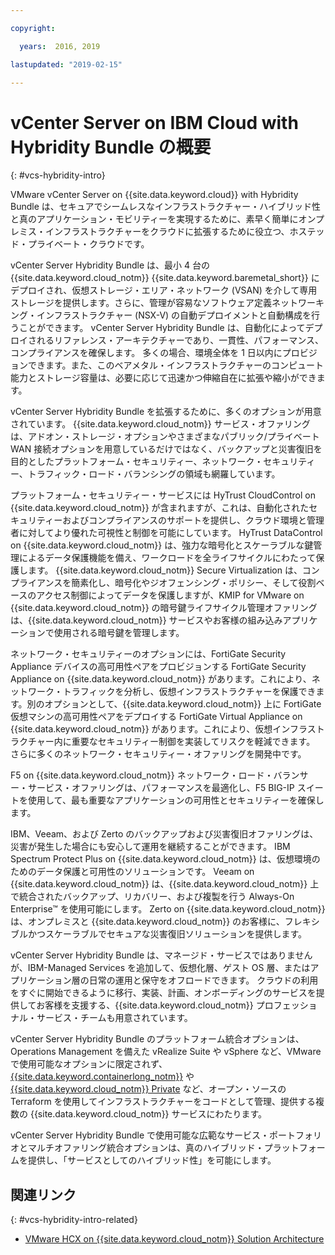 ```yaml
---

copyright:

  years:  2016, 2019

lastupdated: "2019-02-15"

---
```

# vCenter Server on IBM Cloud with Hybridity Bundle の概要
{: #vcs-hybridity-intro}

VMware vCenter Server on {{site.data.keyword.cloud}} with Hybridity Bundle は、セキュアでシームレスなインフラストラクチャー・ハイブリッド性と真のアプリケーション・モビリティーを実現するために、素早く簡単にオンプレミス・インフラストラクチャーをクラウドに拡張するために役立つ、ホステッド・プライベート・クラウドです。

vCenter Server Hybridity Bundle は、最小 4 台の {{site.data.keyword.cloud_notm}} {{site.data.keyword.baremetal_short}} にデプロイされ、仮想ストレージ・エリア・ネットワーク (VSAN) を介して専用ストレージを提供します。さらに、管理が容易なソフトウェア定義ネットワーキング・インフラストラクチャー (NSX-V) の自動デプロイメントと自動構成を行うことができます。 vCenter Server Hybridity Bundle は、自動化によってデプロイされるリファレンス・アーキテクチャーであり、一貫性、パフォーマンス、コンプライアンスを確保します。 多くの場合、環境全体を 1 日以内にプロビジョンできます。また、このベアメタル・インフラストラクチャーのコンピュート能力とストレージ容量は、必要に応じて迅速かつ伸縮自在に拡張や縮小ができます。

vCenter Server Hybridity Bundle を拡張するために、多くのオプションが用意されています。 {{site.data.keyword.cloud_notm}} サービス・オファリングは、アドオン・ストレージ・オプションやさまざまなパブリック/プライベート WAN 接続オプションを用意しているだけではなく、バックアップと災害復旧を目的としたプラットフォーム・セキュリティー、ネットワーク・セキュリティー、トラフィック・ロード・バランシングの領域も網羅しています。

プラットフォーム・セキュリティー・サービスには HyTrust CloudControl on {{site.data.keyword.cloud_notm}} が含まれますが、これは、自動化されたセキュリティーおよびコンプライアンスのサポートを提供し、クラウド環境と管理者に対してより優れた可視性と制御を可能にしています。 HyTrust DataControl on {{site.data.keyword.cloud_notm}} は、強力な暗号化とスケーラブルな鍵管理によるデータ保護機能を備え、ワークロードを全ライフサイクルにわたって保護します。 {{site.data.keyword.cloud_notm}} Secure Virtualization は、コンプライアンスを簡素化し、暗号化やジオフェンシング・ポリシー、そして役割ベースのアクセス制御によってデータを保護しますが、KMIP for VMware on {{site.data.keyword.cloud_notm}} の暗号鍵ライフサイクル管理オファリングは、{{site.data.keyword.cloud_notm}} サービスやお客様の組み込みアプリケーションで使用される暗号鍵を管理します。

ネットワーク・セキュリティーのオプションには、FortiGate Security Appliance デバイスの高可用性ペアをプロビジョンする FortiGate Security Appliance on {{site.data.keyword.cloud_notm}} があります。これにより、ネットワーク・トラフィックを分析し、仮想インフラストラクチャーを保護できます。別のオプションとして、{{site.data.keyword.cloud_notm}} 上に FortiGate 仮想マシンの高可用性ペアをデプロイする FortiGate Virtual Appliance on {{site.data.keyword.cloud_notm}} があります。これにより、仮想インフラストラクチャー内に重要なセキュリティー制御を実装してリスクを軽減できます。 さらに多くのネットワーク・セキュリティー・オファリングを開発中です。

F5 on {{site.data.keyword.cloud_notm}} ネットワーク・ロード・バランサー・サービス・オファリングは、パフォーマンスを最適化し、F5 BIG-IP スイートを使用して、最も重要なアプリケーションの可用性とセキュリティーを確保します。

IBM、Veeam、および Zerto のバックアップおよび災害復旧オファリングは、災害が発生した場合にも安心して運用を継続することができます。 IBM Spectrum Protect Plus on {{site.data.keyword.cloud_notm}} は、仮想環境のためのデータ保護と可用性のソリューションです。 Veeam on {{site.data.keyword.cloud_notm}} は、{{site.data.keyword.cloud_notm}} 上で統合されたバックアップ、リカバリー、および複製を行う Always-On Enterprise™ を使用可能にします。 Zerto on {{site.data.keyword.cloud_notm}} は、オンプレミスと {{site.data.keyword.cloud_notm}} のお客様に、フレキシブルかつスケーラブルでセキュアな災害復旧ソリューションを提供します。

vCenter Server Hybridity Bundle は、マネージド・サービスではありませんが、IBM-Managed Services を追加して、仮想化層、ゲスト OS 層、またはアプリケーション層の日常の運用と保守をオフロードできます。 クラウドの利用をすぐに開始できるように移行、実装、計画、オンボーディングのサービスを提供してお客様を支援する、{{site.data.keyword.cloud_notm}} プロフェッショナル・サービス・チームも用意されています。

vCenter Server Hybridity Bundle のプラットフォーム統合オプションは、Operations Management を備えた vRealize Suite や vSphere など、VMware で使用可能なオプションに限定されず、[{{site.data.keyword.containerlong_notm}}](/docs/services/vmwaresolutions/archiref/vcsiks?topic=vmware-solutions-vcsiks-intro) や [{{site.data.keyword.cloud_notm}} Private](/docs/services/vmwaresolutions/archiref/vcsicp?topic=vmware-solutions-vcsicp-intro) など、オープン・ソースの Terraform を使用してインフラストラクチャーをコードとして管理、提供する複数の {{site.data.keyword.cloud_notm}} サービスにわたります。

vCenter Server Hybridity Bundle で使用可能な広範なサービス・ポートフォリオとマルチオファリング統合オプションは、真のハイブリッド・プラットフォームを提供し、「サービスとしてのハイブリッド性」を可能にします。

## 関連リンク
{: #vcs-hybridity-intro-related}

* [VMware HCX on {{site.data.keyword.cloud_notm}} Solution Architecture](https://www.ibm.com/cloud/garage/files/HCX_Architecture_Design.pdf)
